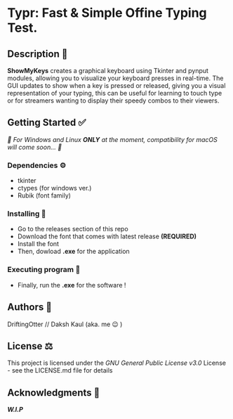 # Typr: Fast & Simple Offine Typing Test.

## Description 📜

__ShowMyKeys__ creates a graphical keyboard using Tkinter and pynput modules, allowing you to 
visualize your keyboard presses in real-time. 
The GUI updates to show when a key is pressed or released, giving you a visual 
representation of your typing, this can be useful for learning to touch type 
or for streamers wanting to display their speedy combos to their viewers.

## Getting Started ✅

*🚨 For Windows and Linux __ONLY__ at the moment, compatibility for macOS will come soon... 🚨*

### Dependencies ⚙️

* tkinter
* ctypes (for windows ver.)
* Rubik (font family)

### Installing 📂

* Go to the releases section of this repo
* Download the font that comes with latest release __(REQUIRED)__
* Install the font
* Then, dowload __.exe__ for the application

### Executing program 👟

* Finally, run the __.exe__ for the software !

## Authors 👤

DriftingOtter // Daksh Kaul (aka. me 😉 )

## License ⚖️

This project is licensed under the *GNU General Public License v3.0* License - see the LICENSE.md file for details

## Acknowledgments 📣
___W.I.P___

